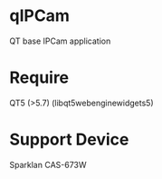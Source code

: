 # qIPCam
QT base IPCam application

# Require
 QT5 (>5.7) (libqt5webenginewidgets5)

# Support Device
 Sparklan CAS-673W
